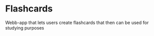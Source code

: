 # Flashcards
 Webb-app that lets users create flashcards that then can be used for studying purposes
